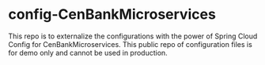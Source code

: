 # config-CenBankMicroservices
This repo is to externalize the configurations with the power of Spring Cloud Config for CenBankMicroservices. This public repo of configuration files is for demo only and cannot be used in production.
